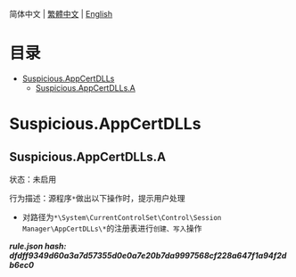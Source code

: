 


  
简体中文 | [繁體中文](README_zh_tw.md) | [English](README_en_us.md)  
  

目录
==

* [Suspicious.AppCertDLLs](#suspiciousappcertdlls)
	* [Suspicious.AppCertDLLs.A](#suspiciousappcertdllsa)

# Suspicious.AppCertDLLs

## Suspicious.AppCertDLLs.A
  
状态：未启用

行为描述：源程序`*`做出以下操作时，提示用户处理
- 对路径为`*\System\CurrentControlSet\Control\Session Manager\AppCertDLLs\*`的注册表进行`创建、写入`操作
  
***rule.json hash: dfdff9349d60a3a7d57355d0e0a7e20b7da9997568cf228a647f1a94f2db6ec0***